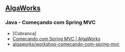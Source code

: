 ## [AlgaWorks](https://www.algaworks.com/)
### Java - Começando com Spring MVC
- [Cobranca]
- [Começando com Spring MVC | AlgaWorks](https://www.algaworks.com/meus-cursos/workshop-comecando-com-spring-mvc)
- [algaworks/workshop-comecando-com-spring-mvc](https://github.com/algaworks/workshop-comecando-com-spring-mvc)
